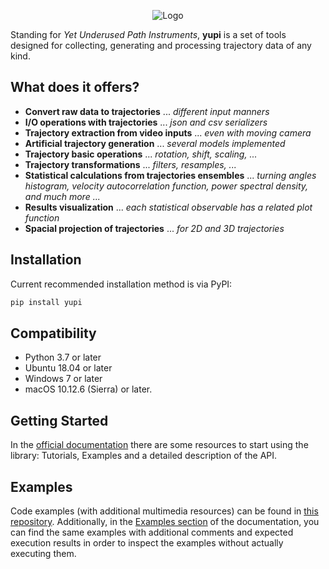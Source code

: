 <p align="center"><img src="logo.png" alt="Logo"></p>

Standing for *Yet Underused Path Instruments*, **yupi** is a set of tools designed
for collecting, generating and processing trajectory data of any kind.

## **What does it offers?**

- **Convert raw data to trajectories** ... *different input manners*
- **I/O operations with trajectories** ... *json and csv serializers*
- **Trajectory extraction from video inputs** ... *even with moving camera*
- **Artificial trajectory generation** ... *several models implemented*
- **Trajectory basic operations** ... *rotation, shift, scaling, ...*
- **Trajectory transformations** ... *filters, resamples, ...*
- **Statistical calculations from trajectories ensembles** ... *turning angles histogram, velocity autocorrelation function, power spectral density, and much more ...*
- **Results visualization** ... *each statistical observable has a related plot function*
- **Spacial projection of trajectories** ... *for 2D and 3D trajectories*

## Installation

Current recommended installation method is via PyPI:

```cmd
pip install yupi
```

## Compatibility

- Python 3.7 or later
- Ubuntu 18.04 or later
- Windows 7 or later
- macOS 10.12.6 (Sierra) or later.

## Getting Started

In the [official documentation](https://yupi.readthedocs.io/en/latest/) there
are some resources to start using the library: Tutorials, Examples  and a
detailed description of the API.

## Examples

Code examples (with additional multimedia resources) can be found in
[this repository](https://github.com/yupidevs/yupi_examples). Additionally, in
the [Examples section](https://yupi.readthedocs.io/en/latest/examples/examples.html)
of the documentation, you can find the same examples with additional comments
and expected execution results in order to inspect the examples without actually
executing them.
